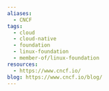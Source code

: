 ```yaml
---
aliases:
  - CNCF
tags:
  - cloud
  - cloud-native
  - foundation
  - linux-foundation
  - member-of/linux-foundation
resources:
  - https://www.cncf.io/
blog: https://www.cncf.io/blog/
---
```

